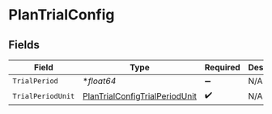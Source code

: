 # PlanTrialConfig


## Fields

| Field                                                                                   | Type                                                                                    | Required                                                                                | Description                                                                             |
| --------------------------------------------------------------------------------------- | --------------------------------------------------------------------------------------- | --------------------------------------------------------------------------------------- | --------------------------------------------------------------------------------------- |
| `TrialPeriod`                                                                           | **float64*                                                                              | :heavy_minus_sign:                                                                      | N/A                                                                                     |
| `TrialPeriodUnit`                                                                       | [PlanTrialConfigTrialPeriodUnit](../../models/shared/plantrialconfigtrialperiodunit.md) | :heavy_check_mark:                                                                      | N/A                                                                                     |